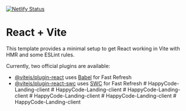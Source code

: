 [![Netlify Status](https://api.netlify.com/api/v1/badges/e44ee47d-c25c-4a91-a71e-d7b711ced0a7/deploy-status)](https://app.netlify.com/sites/happycodev/deploys)
# React + Vite

This template provides a minimal setup to get React working in Vite with HMR and some ESLint rules.

Currently, two official plugins are available:

- [@vitejs/plugin-react](https://github.com/vitejs/vite-plugin-react/blob/main/packages/plugin-react/README.md) uses [Babel](https://babeljs.io/) for Fast Refresh
- [@vitejs/plugin-react-swc](https://github.com/vitejs/vite-plugin-react-swc) uses [SWC](https://swc.rs/) for Fast Refresh
#   H a p p y C o d e - L a n d i n g - c l i e n t 
 
 #   H a p p y C o d e - L a n d i n g - c l i e n t 
 
 #   H a p p y C o d e - L a n d i n g - c l i e n t 
 
 #   H a p p y C o d e - L a n d i n g - c l i e n t 
 
 #   H a p p y C o d e - L a n d i n g - c l i e n t 
 
 #   H a p p y C o d e - L a n d i n g - c l i e n t 
 
 